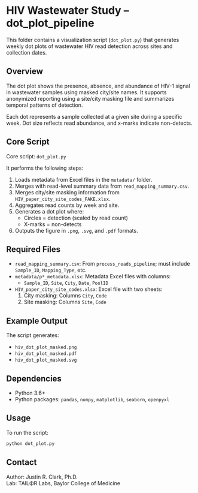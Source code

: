 HIV Wastewater Study – dot_plot_pipeline
========================================

This folder contains a visualization script (`dot_plot.py`) that generates weekly dot plots of wastewater HIV read detection across sites and collection dates.

Overview
--------
The dot plot shows the presence, absence, and abundance of HIV-1 signal in wastewater samples using masked city/site names. It supports anonymized reporting using a site/city masking file and summarizes temporal patterns of detection.

Each dot represents a sample collected at a given site during a specific week. Dot size reflects read abundance, and x-marks indicate non-detects.

Core Script
-----------
Core script: `dot_plot.py`

It performs the following steps:
1. Loads metadata from Excel files in the `metadata/` folder.
2. Merges with read-level summary data from `read_mapping_summary.csv`.
3. Merges city/site masking information from `HIV_paper_city_site_codes_FAKE.xlsx`.
4. Aggregates read counts by week and site.
5. Generates a dot plot where:
   - Circles = detection (scaled by read count)
   - X-marks = non-detects
6. Outputs the figure in `.png`, `.svg`, and `.pdf` formats.

Required Files
--------------
- `read_mapping_summary.csv`: From `process_reads_pipeline`; must include `Sample_ID`, `Mapping_Type`, etc.
- `metadata/p*_metadata.xlsx`: Metadata Excel files with columns:
  - `Sample_ID`, `Site`, `City`, `Date`, `PoolID`
- `HIV_paper_city_site_codes.xlsx`: Excel file with two sheets:
  1. City masking: Columns `City`, `Code`
  2. Site masking: Columns `Site`, `Code`

Example Output
--------------
The script generates:
- `hiv_dot_plot_masked.png`
- `hiv_dot_plot_masked.pdf`
- `hiv_dot_plot_masked.svg`

Dependencies
------------
- Python 3.6+
- Python packages: `pandas`, `numpy`, `matplotlib`, `seaborn`, `openpyxl`

Usage
-----
To run the script:
```bash
python dot_plot.py
```
Contact
-------
Author: Justin R. Clark, Ph.D.   
Lab: TAILΦR Labs, Baylor College of Medicine
